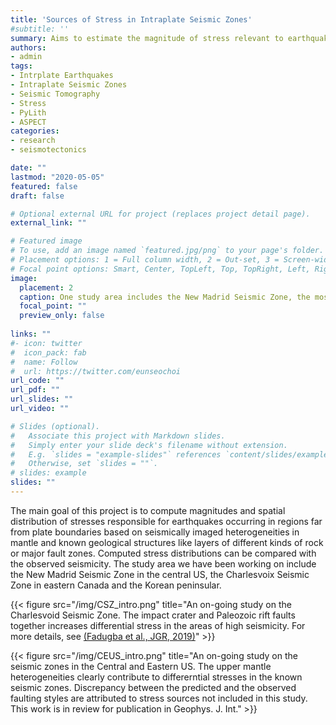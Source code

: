 ```yaml
---
title: 'Sources of Stress in Intraplate Seismic Zones'
#subtitle: ''
summary: Aims to estimate the magnitude of stress relevant to earthquake generation for intraplte seismic zones
authors:
- admin
tags:
- Intrplate Earthquakes
- Intraplate Seismic Zones
- Seismic Tomography
- Stress
- PyLith
- ASPECT
categories:
- research
- seismotectonics

date: ""
lastmod: "2020-05-05"
featured: false
draft: false

# Optional external URL for project (replaces project detail page).
external_link: ""

# Featured image
# To use, add an image named `featured.jpg/png` to your page's folder.
# Placement options: 1 = Full column width, 2 = Out-set, 3 = Screen-width
# Focal point options: Smart, Center, TopLeft, Top, TopRight, Left, Right, BottomLeft, Bottom, BottomRight
image:
  placement: 2
  caption: One study area includes the New Madrid Seismic Zone, the most active intraplate seismic zone in the U.S. A seismic tomgography model for the region is converted to temperature, viscosity and density, which are input to a numerical model constructed with an open-source code, PyLith.
  focal_point: ""
  preview_only: false
  
links: ""
#- icon: twitter
#  icon_pack: fab
#  name: Follow
#  url: https://twitter.com/eunseochoi
url_code: ""
url_pdf: ""
url_slides: ""
url_video: ""

# Slides (optional).
#   Associate this project with Markdown slides.
#   Simply enter your slide deck's filename without extension.
#   E.g. `slides = "example-slides"` references `content/slides/example-slides.md`.
#   Otherwise, set `slides = ""`.
# slides: example
slides: ""
---
```


The main goal of this project is to compute magnitudes and spatial distribution of stresses responsible for earthquakes occurring in regions far from plate boundaries based on seismically imaged heterogeneities in mantle and known geological structures like layers of different kinds of rock or major fault zones. Computed stress distributions can be compared with the observed seismicity. The study area we have been working on include the New Madrid Seismic Zone in the central US, the Charlesvoix Seismic Zone in eastern Canada and the Korean peninsular. 

{{< figure src="/img/CSZ_intro.png" title="An on-going study on the Charlesvoid Seismic Zone. The impact crater and Paleozoic rift faults together increases differential stress in the areas of high seismicity. For more details, see [(Fadugba et al., JGR, 2019)](https://dx.doi.org/10.1029/2019JB017831)" >}}

{{< figure src="/img/CEUS_intro.png" title="An on-going study on the seismic zones in the Central and Eastern US. The upper mantle heterogeneities clearly contribute to differerntial stresses in the known seismic zones. Discrepancy between the predicted and the observed faulting styles are attributed to stress sources not included in this study. This work is in review for publication in Geophys. J. Int." >}}

